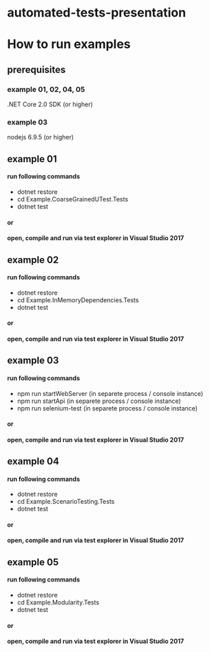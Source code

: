 # automated-tests-presentation

# How to run examples

## prerequisites

### example 01, 02, 04, 05
.NET Core 2.0 SDK (or higher)

### example 03
nodejs  6.9.5 (or higher)

## example 01
#### run following commands
* dotnet restore
* cd Example.CoarseGrainedUTest.Tests 
* dotnet test
#### or
#### open, compile and run via test explorer in Visual Studio 2017

## example 02
#### run following commands
* dotnet restore
* cd Example.InMemoryDependencies.Tests
* dotnet test
#### or
#### open, compile and run via test explorer in Visual Studio 2017

## example 03
#### run following commands
* npm run startWebServer (in separete process / console instance)
* npm run startApi (in separete process / console instance)
* npm run selenium-test (in separete process / console instance)
#### or
#### open, compile and run via test explorer in Visual Studio 2017

## example 04
#### run following commands
* dotnet restore
* cd Example.ScenarioTesting.Tests
* dotnet test
#### or
#### open, compile and run via test explorer in Visual Studio 2017

## example 05
#### run following commands
* dotnet restore
* cd Example.Modularity.Tests
* dotnet test
#### or
#### open, compile and run via test explorer in Visual Studio 2017